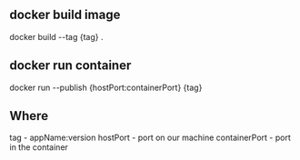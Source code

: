 ## docker build image
docker build --tag {tag} .
## docker run container
docker run --publish {hostPort:containerPort} {tag}
## Where
tag - appName:version
hostPort - port on our machine
containerPort - port in the container